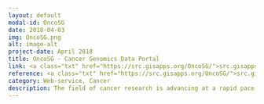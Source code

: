 ```yaml
---
layout: default
modal-id: OncoSG
date: 2018-04-03
img: OncoSG.png
alt: image-alt
project-date: April 2018
title: OncoSG - Cancer Genomics Data Portal
link: <a class="txt" href="https://src.gisapps.org/OncoSG/">src.gisapps.org/OncoSG/</a>
reference: <a class="txt" href="https://src.gisapps.org/OncoSG/">src.gisapps.org/OncoSG/</a>
category: Web-service, Cancer
description: The field of cancer research is advancing at a rapid pace due to the declining cost of next-generation DNA sequencing. Massive DNA sequence data, complex molecular profiles, and rich clinical data are being generated from thousands of cancer patients worldwide. Several such projects are also underway in Singapore. However, considerable computational expertise and resources are required to integrate and mine these datasets. This presents a significant barrier for clinicians and use of this data to study cancer precision medicine. To meet this demand, we are developing the Singapore Oncology Data Portal (OncoSG). OncoSG will enable integration, visualization, analysis, and sharing of cancer genomics datasets in Singapore. This will speed-up translation of cancer genomics data into new biological insights and clinical applications. OncoSG currently stores data for more than 50,000 patient tumor samples, including more than 2,000 samples from Singapore.
---
```

